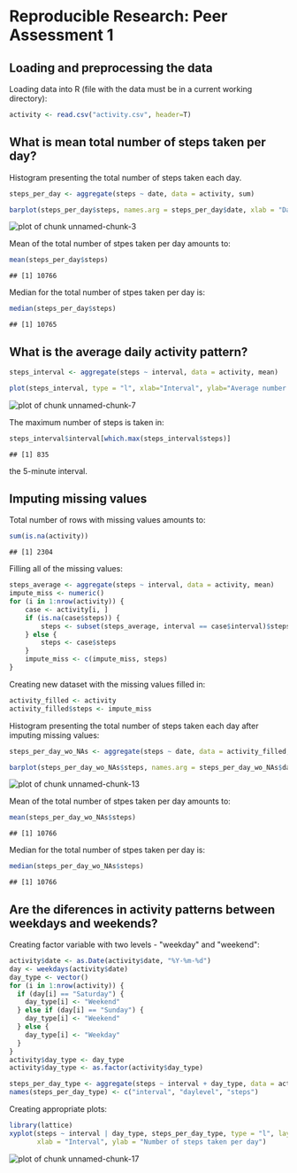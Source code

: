 # Reproducible Research: Peer Assessment 1

## Loading and preprocessing the data

Loading data into R (file with the data must be in a current working directory):


```r
activity <- read.csv("activity.csv", header=T)
```

## What is mean total number of steps taken per day?

Histogram presenting the total number of steps taken each day.


```r
steps_per_day <- aggregate(steps ~ date, data = activity, sum)
```


```r
barplot(steps_per_day$steps, names.arg = steps_per_day$date, xlab = "Date", ylab = "Number of steps per day", main="Total number of steps taken each day")
```

![plot of chunk unnamed-chunk-3](figure/unnamed-chunk-3.png) 

Mean of the total number of stpes taken per day amounts to:


```r
mean(steps_per_day$steps)
```

```
## [1] 10766
```

Median for the total number of stpes taken per day is:


```r
median(steps_per_day$steps)
```

```
## [1] 10765
```

## What is the average daily activity pattern?


```r
steps_interval <- aggregate(steps ~ interval, data = activity, mean)
```

```r
plot(steps_interval, type = "l", xlab="Interval", ylab="Average number of steps", main="Average number of steps taken across all days")
```

![plot of chunk unnamed-chunk-7](figure/unnamed-chunk-7.png) 

The maximum number of steps is taken in:

```r
steps_interval$interval[which.max(steps_interval$steps)]
```

```
## [1] 835
```
the 5-minute interval.

## Imputing missing values

Total number of rows with missing values amounts to:

```r
sum(is.na(activity))
```

```
## [1] 2304
```

Filling all of the missing values:

```r
steps_average <- aggregate(steps ~ interval, data = activity, mean)
impute_miss <- numeric()
for (i in 1:nrow(activity)) {
    case <- activity[i, ]
    if (is.na(case$steps)) {
        steps <- subset(steps_average, interval == case$interval)$steps
    } else {
        steps <- case$steps
    }
    impute_miss <- c(impute_miss, steps)
}
```

Creating new dataset with the missing values filled in:

```r
activity_filled <- activity
activity_filled$steps <- impute_miss
```

Histogram presenting the total number of steps taken each day after imputing missing values:

```r
steps_per_day_wo_NAs <- aggregate(steps ~ date, data = activity_filled, sum)
```

```r
barplot(steps_per_day_wo_NAs$steps, names.arg = steps_per_day_wo_NAs$date, xlab = "Date", ylab = "Number of steps per day", main="Total number of steps taken each day after imputing NAs")
```

![plot of chunk unnamed-chunk-13](figure/unnamed-chunk-13.png) 

Mean of the total number of stpes taken per day amounts to:

```r
mean(steps_per_day_wo_NAs$steps)
```

```
## [1] 10766
```

Median for the total number of stpes taken per day is:

```r
median(steps_per_day_wo_NAs$steps)
```

```
## [1] 10766
```

## Are the diferences in activity patterns between weekdays and weekends?

Creating factor variable with two levels - "weekday" and "weekend":

```r
activity$date <- as.Date(activity$date, "%Y-%m-%d")
day <- weekdays(activity$date)
day_type <- vector()
for (i in 1:nrow(activity)) {
  if (day[i] == "Saturday") {
    day_type[i] <- "Weekend"
  } else if (day[i] == "Sunday") {
    day_type[i] <- "Weekend"
  } else {
    day_type[i] <- "Weekday"
  }
}
activity$day_type <- day_type
activity$day_type <- as.factor(activity$day_type)

steps_per_day_type <- aggregate(steps ~ interval + day_type, data = activity, mean)
names(steps_per_day_type) <- c("interval", "daylevel", "steps")
```

Creating appropriate plots:

```r
library(lattice)
xyplot(steps ~ interval | day_type, steps_per_day_type, type = "l", layout = c(1, 2), 
       xlab = "Interval", ylab = "Number of steps taken per day")
```

![plot of chunk unnamed-chunk-17](figure/unnamed-chunk-17.png) 
